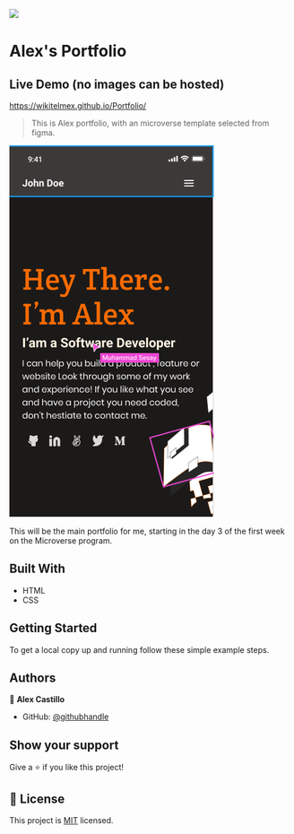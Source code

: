 ![](https://img.shields.io/badge/Microverse-blueviolet)

# Alex's Portfolio

## Live Demo (no images can be hosted)
https://wikitelmex.github.io/Portfolio/

> This is Alex portfolio, with an microverse template selected from figma.

![screenshot](./assets/Screenshot.png)

This will be the main portfolio for me, starting in the day 3 of the first week on the Microverse program.

## Built With

- HTML
- CSS


## Getting Started

To get a local copy up and running follow these simple example steps.


## Authors

👤 **Alex Castillo**

- GitHub: [@githubhandle](https://github.com/wikitelmex)


## Show your support

Give a ⭐️ if you like this project!


## 📝 License

This project is [MIT](./LICENSE) licensed.
